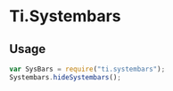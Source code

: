 # Ti.Systembars


## Usage

```javascript
var SysBars = require("ti.systembars");
Systembars.hideSystembars();


```